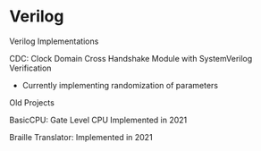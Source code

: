 # Verilog
Verilog Implementations

CDC: 
Clock Domain Cross Handshake Module with SystemVerilog Verification
- Currently implementing randomization of parameters

Old Projects

BasicCPU: 
Gate Level CPU Implemented in 2021

Braille Translator:
Implemented in 2021

